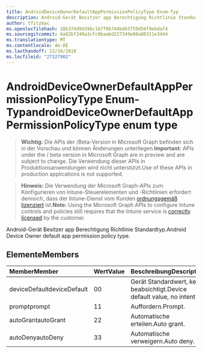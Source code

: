 ```yaml
---
title: AndroidDeviceOwnerDefaultAppPermissionPolicyType Enum-Typ
description: Android-Gerät Besitzer app Berechtigung Richtlinie Standardtyp.
author: tfitzmac
ms.openlocfilehash: 28b374d9d39bc1b7f8b744bd63759d56f9ebdaf4
ms.sourcegitcommit: 6a82bf240a3cfc0baabd227349e08a08311e3d44
ms.translationtype: MT
ms.contentlocale: de-DE
ms.lasthandoff: 12/18/2018
ms.locfileid: "27327902"
---
```

# <a name="androiddeviceownerdefaultapppermissionpolicytype-enum-type"></a><span data-ttu-id="bb8c9-103">AndroidDeviceOwnerDefaultAppPermissionPolicyType Enum-Typ</span><span class="sxs-lookup"><span data-stu-id="bb8c9-103">androidDeviceOwnerDefaultAppPermissionPolicyType enum type</span></span>

> <span data-ttu-id="bb8c9-104">**Wichtig:** Die APIs der /Beta-Version in Microsoft Graph befinden sich in der Vorschau und können Änderungen unterliegen.</span><span class="sxs-lookup"><span data-stu-id="bb8c9-104">**Important:** APIs under the / beta version in Microsoft Graph are in preview and are subject to change.</span></span> <span data-ttu-id="bb8c9-105">Die Verwendung dieser APIs in Produktionsanwendungen wird nicht unterstützt.</span><span class="sxs-lookup"><span data-stu-id="bb8c9-105">Use of these APIs in production applications is not supported.</span></span>

> <span data-ttu-id="bb8c9-106">**Hinweis:** Die Verwendung der Microsoft Graph-APIs zum Konfigurieren von Intune-Steuerelementen und -Richtlinien erfordert dennoch, dass der Intune-Dienst vom Kunden [ordnungsgemäß lizenziert](https://go.microsoft.com/fwlink/?linkid=839381) ist.</span><span class="sxs-lookup"><span data-stu-id="bb8c9-106">**Note:** Using the Microsoft Graph APIs to configure Intune controls and policies still requires that the Intune service is [correctly licensed](https://go.microsoft.com/fwlink/?linkid=839381) by the customer.</span></span>

<span data-ttu-id="bb8c9-107">Android-Gerät Besitzer app Berechtigung Richtlinie Standardtyp.</span><span class="sxs-lookup"><span data-stu-id="bb8c9-107">Android Device Owner default app permission policy type.</span></span>
## <a name="members"></a><span data-ttu-id="bb8c9-108">Elemente</span><span class="sxs-lookup"><span data-stu-id="bb8c9-108">Members</span></span>
|<span data-ttu-id="bb8c9-109">Member</span><span class="sxs-lookup"><span data-stu-id="bb8c9-109">Member</span></span>|<span data-ttu-id="bb8c9-110">Wert</span><span class="sxs-lookup"><span data-stu-id="bb8c9-110">Value</span></span>|<span data-ttu-id="bb8c9-111">Beschreibung</span><span class="sxs-lookup"><span data-stu-id="bb8c9-111">Description</span></span>|
|:---|:---|:---|
|<span data-ttu-id="bb8c9-112">deviceDefault</span><span class="sxs-lookup"><span data-stu-id="bb8c9-112">deviceDefault</span></span>|<span data-ttu-id="bb8c9-113">0</span><span class="sxs-lookup"><span data-stu-id="bb8c9-113">0</span></span>|<span data-ttu-id="bb8c9-114">Gerät Standardwert, keine beabsichtigt.</span><span class="sxs-lookup"><span data-stu-id="bb8c9-114">Device default value, no intent.</span></span>|
|<span data-ttu-id="bb8c9-115">prompt</span><span class="sxs-lookup"><span data-stu-id="bb8c9-115">prompt</span></span>|<span data-ttu-id="bb8c9-116">1</span><span class="sxs-lookup"><span data-stu-id="bb8c9-116">1</span></span>|<span data-ttu-id="bb8c9-117">Auffordern.</span><span class="sxs-lookup"><span data-stu-id="bb8c9-117">Prompt.</span></span>|
|<span data-ttu-id="bb8c9-118">autoGrant</span><span class="sxs-lookup"><span data-stu-id="bb8c9-118">autoGrant</span></span>|<span data-ttu-id="bb8c9-119">2</span><span class="sxs-lookup"><span data-stu-id="bb8c9-119">2</span></span>|<span data-ttu-id="bb8c9-120">Automatische erteilen.</span><span class="sxs-lookup"><span data-stu-id="bb8c9-120">Auto grant.</span></span>|
|<span data-ttu-id="bb8c9-121">autoDeny</span><span class="sxs-lookup"><span data-stu-id="bb8c9-121">autoDeny</span></span>|<span data-ttu-id="bb8c9-122">3</span><span class="sxs-lookup"><span data-stu-id="bb8c9-122">3</span></span>|<span data-ttu-id="bb8c9-123">Automatische verweigern.</span><span class="sxs-lookup"><span data-stu-id="bb8c9-123">Auto deny.</span></span>|





